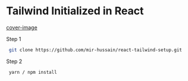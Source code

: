 # Tailwind Initialized in React

[cover-image]("https://raw.githubusercontent.com/mir-hussain/react-tailwind-setup/main/tailwind.png)

Step 1

```bash
 git clone https://github.com/mir-hussain/react-tailwind-setup.git
```

Step 2

```bash
 yarn / npm install
```
